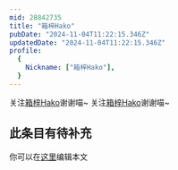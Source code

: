 ```yaml
---
mid: 28842735
title: "箱梓Hako"
pubDate: "2024-11-04T11:22:15.346Z"
updatedDate: "2024-11-04T11:22:15.346Z"
profile:
  {
    Nickname: ["箱梓Hako"],
  }
---
```


关注[箱梓Hako](https://space.bilibili.com/28842735)谢谢喵~ 关注[箱梓Hako](https://space.bilibili.com/28842735)谢谢喵~

## 此条目有待补充
你可以在[这里](https://github.com/Yuhanawa/VTuber.ICU-Content/edit/master/v/箱梓Hako/index.md)编辑本文
